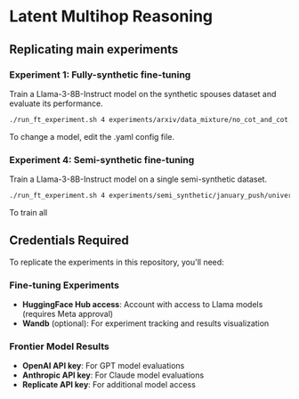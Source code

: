 # Latent Multihop Reasoning

## Replicating main experiments

### Experiment 1: Fully-synthetic fine-tuning

Train a Llama-3-8B-Instruct model on the synthetic spouses dataset and evaluate its performance.

```bash
./run_ft_experiment.sh 4 experiments/arxiv/data_mixture/no_cot_and_cot.yaml --seed 1
```

To change a model, edit the .yaml config file.

### Experiment 4: Semi-synthetic fine-tuning

Train a Llama-3-8B-Instruct model on a single semi-synthetic dataset.

```bash
./run_ft_experiment.sh 4 experiments/semi_synthetic/january_push/universities.yaml --seed 1
```

To train all 


## Credentials Required

To replicate the experiments in this repository, you'll need:

### Fine-tuning Experiments
* **HuggingFace Hub access**: Account with access to Llama models (requires Meta approval)
* **Wandb** (optional): For experiment tracking and results visualization

### Frontier Model Results
* **OpenAI API key**: For GPT model evaluations
* **Anthropic API key**: For Claude model evaluations  
* **Replicate API key**: For additional model access
